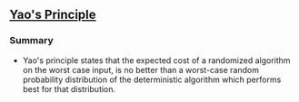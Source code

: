 ## [Yao's Principle](http://en.wikipedia.org/wiki/Yao's_principle)

### Summary
- Yao's principle states that the expected cost of a randomized algorithm on the worst case input, is no better than a worst-case random probability distribution of the deterministic algorithm which performs best for that distribution.
